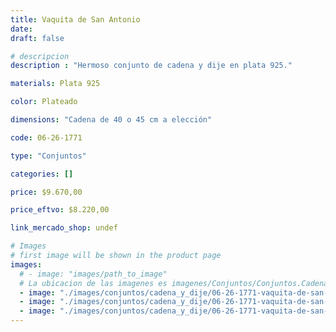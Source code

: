 ```yaml
---
title: Vaquita de San Antonio
date: 
draft: false

# descripcion
description : "Hermoso conjunto de cadena y dije en plata 925."

materials: Plata 925

color: Plateado

dimensions: "Cadena de 40 o 45 cm a elección"

code: 06-26-1771

type: "Conjuntos"

categories: []

price: $9.670,00

price_eftvo: $8.220,00

link_mercado_shop: undef

# Images
# first image will be shown in the product page
images:
  # - image: "images/path_to_image"
  # La ubicacion de las imagenes es imagenes/Conjuntos/Conjuntos.Cadena y Dije/06-26-1771-vaquita-de-san-antonio
  - image: "./images/conjuntos/cadena_y_dije/06-26-1771-vaquita-de-san-antonio_a.jpg"
  - image: "./images/conjuntos/cadena_y_dije/06-26-1771-vaquita-de-san-antonio_b.jpg"
  - image: "./images/conjuntos/cadena_y_dije/06-26-1771-vaquita-de-san-antonio_c.jpg"
---
```

